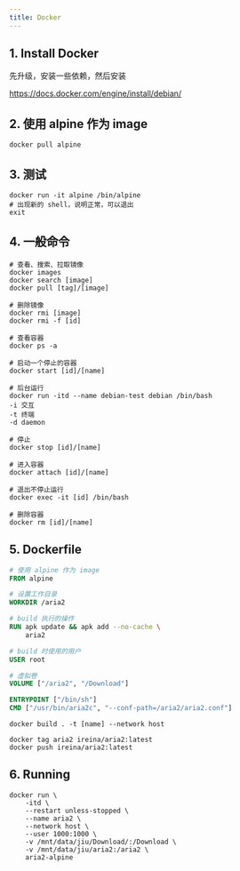 ```yaml
---
title: Docker
---
```


## 1. Install Docker

先升级，安装一些依赖，然后安装

https://docs.docker.com/engine/install/debian/

## 2. 使用 alpine 作为 image

```
docker pull alpine
```

## 3. 测试

```
docker run -it alpine /bin/alpine
# 出现新的 shell，说明正常，可以退出
exit
```

## 4. 一般命令

```shell
# 查看、搜索、拉取镜像
docker images
docker search [image]
docker pull [tag]/[image]

# 删除镜像
docker rmi [image]
docker rmi -f [id]

# 查看容器
docker ps -a

# 启动一个停止的容器
docker start [id]/[name]

# 后台运行
docker run -itd --name debian-test debian /bin/bash
-i 交互
-t 终端
-d daemon

# 停止
docker stop [id]/[name]

# 进入容器
docker attach [id]/[name]

# 退出不停止运行
docker exec -it [id] /bin/bash

# 删除容器
docker rm [id]/[name]
```

## 5. Dockerfile

```dockerfile
# 使用 alpine 作为 image
FROM alpine

# 设置工作目录
WORKDIR /aria2

# build 执行的操作
RUN apk update && apk add --no-cache \
    aria2

# build 时使用的用户
USER root

# 虚拟卷
VOLUME ["/aria2", "/Download"]

ENTRYPOINT ["/bin/sh"]
CMD ["/usr/bin/aria2c", "--conf-path=/aria2/aria2.conf"]
```

```shell
docker build . -t [name] --network host
```

```shell
docker tag aria2 ireina/aria2:latest
docker push ireina/aria2:latest
```

## 6. Running

```shell
docker run \
    -itd \
    --restart unless-stopped \
    --name aria2 \
    --network host \
    --user 1000:1000 \
    -v /mnt/data/jiu/Download/:/Download \
    -v /mnt/data/jiu/aria2:/aria2 \
    aria2-alpine
```
